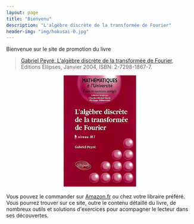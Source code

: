 ```yaml
---
layout: page
title: "Bienvenu"
description: "L'algèbre discrète de la transformée de Fourier"
header-img: "img/hokusai-0.jpg"
---
```


Bienvenue sur le site de promotion du livre

> [Gabriel Peyré, L'algèbre discrète de la transformée de Fourier](https://www.ceremade.dauphine.fr/~peyre/adtf/), 
> Editions Ellipses, Janvier 2004, ISBN: 2-7298-1867-7. 

<p align="center">
<a href="https://www.ceremade.dauphine.fr/~peyre/adtf/"><img src="img/book-adtf.jpg" height="300"/></a> 
</p>

Vous pouvez le commander sur [Amazon.fr](http://www.amazon.fr/exec/obidos/ASIN/2729818677/qid%3D1076335504/402-8203791-9438536) ou chez votre libraire préféré. 
Vous pourrez trouver sur ce site, outre le contenu détaillé du livre, de nombreux outils et solutions d'exercices pour acompagner le lecteur dans ses découvertes.





